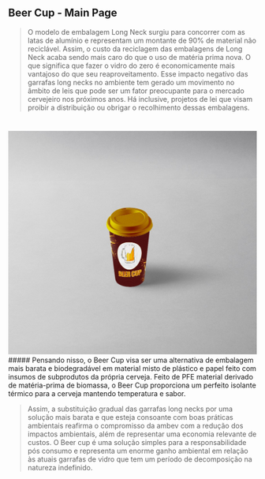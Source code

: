 ## Beer Cup - Main Page

 > O modelo de embalagem Long Neck surgiu para concorrer com as latas de alumínio e representam um montante de 90% de material não reciclável. Assim, o custo da reciclagem das embalagens de Long Neck acaba sendo mais caro do que o uso de matéria prima nova. O que significa que fazer o vidro do zero é economicamente mais vantajoso do que seu reaproveitamento. Esse impacto negativo das garrafas long necks no ambiente tem gerado um movimento no âmbito de leis que pode ser um fator preocupante para o mercado cervejeiro nos próximos anos. Há inclusive, projetos de lei  que visam proibir a distribuição ou obrigar o recolhimento dessas embalagens.
 #
 <img src="./assets/logo.jpg" />
##### Pensando nisso, o Beer Cup visa ser uma alternativa de embalagem mais barata e biodegradável em material misto de plástico e papel feito com insumos de subprodutos da própria cerveja. Feito de PFE material derivado de matéria-prima de biomassa, o Beer Cup proporciona um perfeito isolante térmico para a cerveja mantendo temperatura e sabor.  

> Assim, a substituição gradual das garrafas long necks por uma solução mais barata e que esteja consoante com boas práticas ambientais reafirma o compromisso da ambev com a redução dos impactos ambientais, além de representar uma economia relevante de custos. 
O Beer  cup é uma solução simples para a responsabilidade pós consumo e representa um enorme ganho ambiental em relação às atuais garrafas de vidro que tem um período de decomposição na natureza indefinido. 


